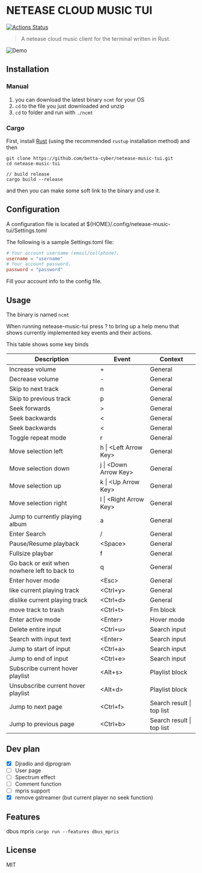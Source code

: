 # NETEASE CLOUD MUSIC TUI

[![Actions Status](https://github.com/betta-cyber/netease-music-tui/workflows/Continuous%20Integration/badge.svg)](https://github.com/betta-cyber/netease-music-tui/actions)

>A netease cloud music client for the terminal written in Rust.

![Demo](https://i.loli.net/2019/12/06/n6DCTS4cW2Z1dmH.gif)

## Installation

### Manual
1. you can download the latest binary  `ncmt` for your OS
2. `cd` to the file you just downloaded and unzip
3. `cd` to folder and run with `./ncmt`

### Cargo

First, install [Rust](https://www.rust-lang.org/tools/install) (using the recommended `rustup` installation method) and then
```
git clone https://github.com/betta-cyber/netease-music-tui.git
cd netease-music-tui

// build release
cargo build --release
```

and then you can make some soft link to the binary and use it.

## Configuration

A configuration file is located at ${HOME}/.config/netease-music-tui/Settings.toml

The following is a sample Settings.toml file:
```toml
# Your account username (email/cellphone).
username = "username"
# Your account password.
password = "password"
```
Fill your account info to the config file.

## Usage

The binary is named ```ncmt```

When running netease-music-tui press ? to bring up a help menu that shows currently implemented key events and their actions.

This table shows some key binds

| Description | Event | Context |
| ------------- | ---------------- | --------------- |
| Increase volume | + | General |
| Decrease volume | - | General |
| Skip to next track | n | General |
| Skip to previous track | p | General |
| Seek forwards | > | General |
| Seek backwards | < | General |
| Seek backwards | < | General |
| Toggle repeat mode | r | General |
| Move selection left | h \| \<Left Arrow Key>  | General |
| Move selection down | j \| \<Down Arrow Key>  | General |
| Move selection up | k \| \<Up Arrow Key>  | General |
| Move selection right | l \| \<Right Arrow Key>  | General |
| Jump to currently playing album | a | General |
| Enter Search | / | General |
| Pause/Resume playback | \<Space> | General |
| Fullsize playbar | f | General |
| Go back or exit when nowhere left to back to | q | General |
| Enter hover mode | \<Esc>  | General |
| like current playing track | \<Ctrl+y> | General |
| dislike current playing track | \<Ctrl+d> | General |
| move track to trash | \<Ctrl+t> | Fm block |
| Enter active mode | \<Enter> | Hover mode |
| Delete entire input | \<Ctrl+u> | Search input |
| Search with input text | \<Enter>| Search input |
| Jump to start of input | \<Ctrl+a> | Search input |
| Jump to end of input | \<Ctrl+e> | Search input |
| Subscribe current hover playlist | \<Alt+s> | Playlist block |,
| Unsubscribe current hover playlist | \<Alt+d> | Playlist block |,
| Jump to next page | \<Ctrl+f> | Search result \| top list |
| Jump to previous page | \<Ctrl+b> | Search result \| top list |

## Dev plan
- [x] Djradio and djprogram
- [ ] User page
- [ ] Spectrum effect
- [ ] Comment function
- [ ] mpris support
- [x] remove gstreamer (but current player no seek function)

## Features

dbus mpris
`cargo run --features dbus_mpris`

## License
MIT
